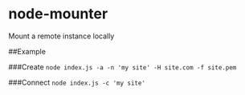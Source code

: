 # node-mounter
Mount a remote instance locally

##Example

###Create
`node index.js -a -n 'my site' -H site.com -f site.pem`

###Connect
`node index.js -c 'my site'`